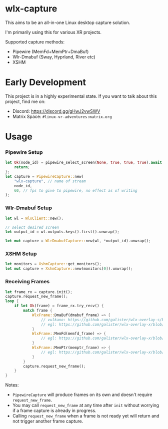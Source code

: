 # wlx-capture

This aims to be an all-in-one Linux desktop capture solution.

I'm primarily using this for various XR projects.

Supported capture methods:
- Pipewire (MemFd+MemPtr+DmaBuf)
- Wlr-Dmabuf (Sway, Hyprland, River etc)
- XSHM

# Early Development

This project is in a highly experimental state. If you want to talk about this project, find me on:

- Discord: https://discord.gg/gHwJ2vwSWV
- Matrix Space: `#linux-vr-adventures:matrix.org`

# Usage

### Pipewire Setup
```rust
let Ok(node_id) = pipewire_select_screen(None, true, true, true).await else {
    return;
};
let capture = PipewireCapture::new(
    "wlx-capture", // name of stream
    node_id,
    60, // fps to give to pipewire, no effect as of writing
);
```

### Wlr-Dmabuf Setup
```rust
let wl = WlxClient::new();

// select desired screen
let output_id = wl.outputs.keys().first().unwrap();

let mut capture = WlrDmabufCapture::new(wl, *output_id).unwrap();
```


### XSHM Setup
```rust
let monitors = XshmCapture::get_monitors();
let mut capture = XshmCapture::new(monitors[0]).unwrap();
```


### Receiving Frames
```rust
let frame_rx = capture.init();
capture.request_new_frame();
loop {
    if let Ok(frame) = frame_rx.try_recv() {
        match frame {
            WlxFrame::DmaBuf(dmabuf_frame) => {
                // vulkano: https://github.com/galister/wlx-overlay-s/blob/6ee0cb4fd1bd099a0f22171656f87f85e3f86abd/src/graphics.rs#L740
                // egl: https://github.com/galister/wlx-overlay-x/blob/04f5e90cf8248705010beaf35aed3cf22f0e62c1/src/desktop/frame.rs#L255
            }
            WlxFrame::MemFd(memfd_frame) => {
                // egl: https://github.com/galister/wlx-overlay-x/blob/04f5e90cf8248705010beaf35aed3cf22f0e62c1/src/desktop/frame.rs#L207
            }
            WlxFrame::MemPtr(memptr_frame) => {
                // egl: https://github.com/galister/wlx-overlay-x/blob/04f5e90cf8248705010beaf35aed3cf22f0e62c1/src/desktop/frame.rs#L185
            }
        }
        capture.request_new_frame();
    }
}

```

Notes: 
- `PipewireCapture` will produce frames on its own and doesn't require `request_new_frame`.
- You may call `request_new_frame` at any time after `init` without worrying if a frame capture is already in progress.
- Calling `request_new_frame` when a frame is not ready yet will return and not trigger another frame capture.
